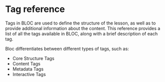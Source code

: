 # Tag reference

Tags in BLOC are used to define the structure of the lesson, as well as to provide additional information about the content. This reference provides a list of all the tags available in BLOC, along with a brief description of each tag.

Bloc differentiates between different types of tags, such as:
- Core Structure Tags
- Content Tags
- Metadata Tags
- Interactive Tags